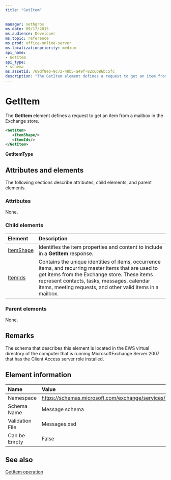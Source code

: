```yaml
---
title: "GetItem"
 
 
manager: sethgros
ms.date: 09/17/2015
ms.audience: Developer
ms.topic: reference
ms.prod: office-online-server
ms.localizationpriority: medium
api_name:
- GetItem
api_type:
- schema
ms.assetid: 769df8eb-9c72-48b5-a49f-82c6b86bc5fc
description: "The GetItem element defines a request to get an item from a mailbox in the Exchange store."
---
```


# GetItem

The **GetItem** element defines a request to get an item from a mailbox in the Exchange store. 
  
```xml
<GetItem>
   <ItemShape/>
   <ItemIds/>
</GetItem>
```

 **GetItemType**
## Attributes and elements

The following sections describe attributes, child elements, and parent elements.
  
### Attributes

None.
  
### Child elements

|**Element**|**Description**|
|:-----|:-----|
|[ItemShape](itemshape.md) <br/> |Identifies the item properties and content to include in a **GetItem** response.  <br/> |
|[ItemIds](itemids.md) <br/> |Contains the unique identities of items, occurrence items, and recurring master items that are used to get items from the Exchange store. These items represent contacts, tasks, messages, calendar items, meeting requests, and other valid items in a mailbox.  <br/> |
   
### Parent elements

None.
  
## Remarks

The schema that describes this element is located in the EWS virtual directory of the computer that is running MicrosoftExchange Server 2007 that has the Client Access server role installed.
  
## Element information

|**Name**|**Value**|
|:-----|:-----|
|Namespace  <br/> |https://schemas.microsoft.com/exchange/services/2006/messages  <br/> |
|Schema Name  <br/> |Message schema  <br/> |
|Validation File  <br/> |Messages.xsd  <br/> |
|Can be Empty  <br/> |False  <br/> |
   
## See also



[GetItem operation](getitem-operation.md)

